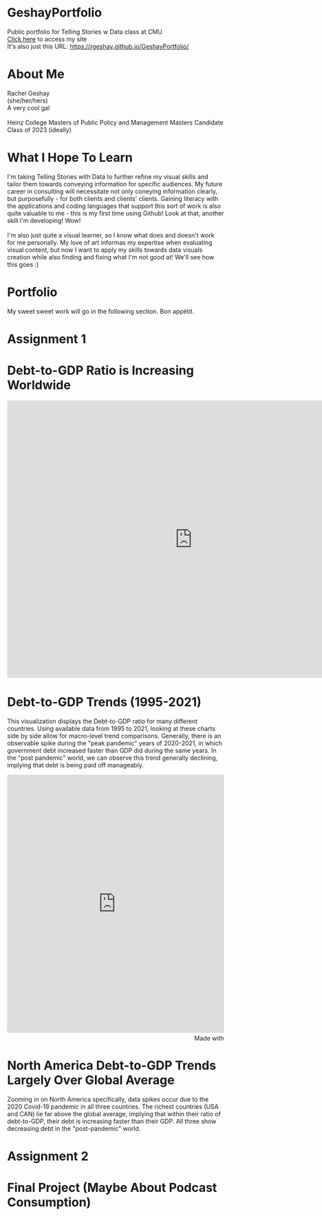 # GeshayPortfolio
Public portfolio for Telling Stories w Data class at CMU
\
[Click here](https://rgeshay.github.io/GeshayPortfolio/) to access my site
\
It's also just this URL: https://rgeshay.github.io/GeshayPortfolio/

# About Me
Rachel Geshay
\
(she/her/hers)
\
A very cool gal
\
\
Heinz College Masters of Public Policy and Management Masters Candidate
\
Class of 2023 (ideally)

# What I Hope To Learn
I'm taking Telling Stories with Data to further refine my visual skills and tailor them towards conveying information for specific audiences. My future career in consulting will necessitate not only coneying information clearly, but purposefully - for both clients and clients' clients. Gaining literacy with the applications and coding languages that support this sort of work is also quite valuable to me - this is my first time using Github! Look at that, another skill I'm developing! Wow!
\
\
I'm also just quite a visual learner, so I know what does and doesn't work for me personally. My love of art informas my expertise when evaluating visual content, but now I want to apply my skills towards data visuals creation while also finding and fixing what I'm not good at! We'll see how this goes :)

# Portfolio
My sweet sweet work will go in the following section. Bon appétit.

# Assignment 1
# Debt-to-GDP Ratio is Increasing Worldwide
<iframe src="https://data.oecd.org/chart/6XZN" width="860" height="645" style="border: 0" mozallowfullscreen="true" webkitallowfullscreen="true" allowfullscreen="true"><a href="https://data.oecd.org/chart/6XZN" target="_blank">OECD Chart: General government debt, Total, % of GDP, Annual, 2018</a></iframe>

# Debt-to-GDP Trends (1995-2021)
This visualization displays the Debt-to-GDP ratio for many different countries. Using available data from 1995 to 2021, looking at these charts side by side allow for macro-level trend comparisons. Generally, there is an observable spike during the "peak pandemic" years of 2020-2021, in which government debt increased faster than GDP did during the same years. In the "post pandemic" world, we can observe this trend generally declining, implying that debt is being paid off manageably.

<iframe src='https://flo.uri.sh/visualisation/12587454/embed' title='Interactive or visual content' class='flourish-embed-iframe' frameborder='0' scrolling='no' style='width:100%;height:600px;' sandbox='allow-same-origin allow-forms allow-scripts allow-downloads allow-popups allow-popups-to-escape-sandbox allow-top-navigation-by-user-activation'></iframe><div style='width:100%!;margin-top:4px!important;text-align:right!important;'><a class='flourish-credit' href='https://public.flourish.studio/visualisation/12587454/?utm_source=embed&utm_campaign=visualisation/12587454' target='_top' style='text-decoration:none!important'><img alt='Made with Flourish' src='https://public.flourish.studio/resources/made_with_flourish.svg' style='width:105px!important;height:16px!important;border:none!important;margin:0!important;'> </a></div>

# North America Debt-to-GDP Trends Largely Over Global Average
Zooming in on North America specifically, data spikes occur due to the 2020 Covid-19 pandemic in all three countries. The richest countries (USA and CAN) lie far above the global average, implying that within their ratio of debt-to-GDP, their debt is increasing faster than their GDP. All three show decreasing debt in the "post-pandemic" world.

<div class="flourish-embed flourish-chart" data-src="visualisation/12595625"><script src="https://public.flourish.studio/resources/embed.js"></script></div>

# Assignment 2

# Final Project (Maybe About Podcast Consumption)
